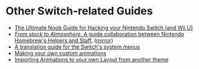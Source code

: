 # Other Switch-related Guides

-   [The Ultimate Noob Guide for Hacking your Nintendo Switch (and Wii U)](https://switch.homebrew.guide/homebrew_dev/introduction.html)
-   [_From stock to Atmosphere_. A guide collaboration between Nintendo Homebrew's Helpers and Staff.](https://switchgui.de/switch-guide/) ([mirror](https://nh-server.github.io/switch-guide/))
-   [A translation guide for the Switch's system menus](https://github.com/bandithedoge/switch-pl/wiki)
-   [Making your own custom animations](https://www.reddit.com/r/NXThemes/comments/biu5hc/making_your_own_custom_animations/)
-   [Importing Animations to your own Layout from another theme](https://www.reddit.com/r/NXThemes/comments/biti3d/importing_animations_to_your_own_layout_from/)
